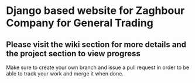# Django based website for Zaghbour Company for General Trading
## Please visit the wiki section for more details and the project section to view progress
Make sure to create your own branch and issue a pull request in order to be able to track your work and merge it when done.
